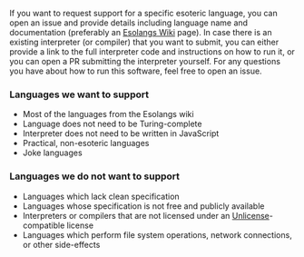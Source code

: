 If you want to request support for a specific esoteric language, you can open an issue and provide details including language name and documentation (preferably an [Esolangs Wiki](https://esolangs.org/wiki/Main_Page) page). In case there is an existing interpreter (or compiler) that you want to submit, you can either provide a link to the full interpreter code and instructions on how to run it, or you can open a PR submitting the interpreter yourself. For any questions you have about how to run this software, feel free to open an issue.

### Languages we want to support

* Most of the languages from the Esolangs wiki
* Language does not need to be Turing-complete
* Interpreter does not need to be written in JavaScript
* Practical, non-esoteric languages
* Joke languages

### Languages we do not want to support

* Languages which lack clean specification
* Languages whose specification is not free and publicly available
* Interpreters or compilers that are not licensed under an [Unlicense](https://unlicense.org/)-compatible license
* Languages which perform file system operations, network connections, or other side-effects